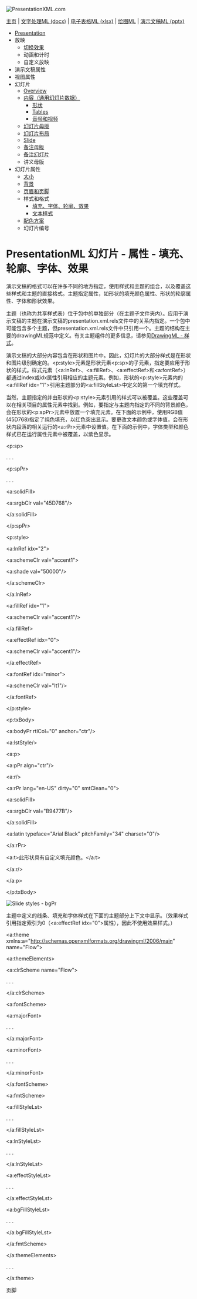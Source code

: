 ![PresentationXML.com](pptxImages\PresentationMLBanner.png)

[主页](index.md) | [文字处理ML (docx)](anatomyofOOXML.md) | [电子表格ML (xlsx)](anatomyofOOXML-xlsx.md) | [绘图ML](drwOverview.md) | [演示文稿ML (pptx)](anatomyofOOXML-pptx.md)

- [Presentation](prPresentation.md)
- 放映
  - [切换效果](prSlide-transitions.md)
  - 动画和计时
  - 自定义放映
- 演示文稿属性
- 视图属性
- 幻灯片
  - [Overview](prSlide.md)
  - [内容（通用幻灯片数据）](prCommonSlideData.md)
    - [形状](prSlide-shapeTree.md)
    - [Tables](drwTable.md)
    - [音频和视频](prSlide-multiMedia.md)
  - [幻灯片母版](prSlideMaster.md)
  - [幻灯片布局](prSlideLayout.md)
  - [Slide](prPresentationSlide.md)
  - [备注母版](prNotesMaster.md)
  - [备注幻灯片](prNotesSlide.md)
  - 讲义母版
- 幻灯片属性
  - [大小](prSlide-size.md)
  - [背景](prSlide-background.md)
  - [页眉和页脚](prSlide-footer.md)
  - 样式和格式
    - [填充、字体、轮廓、效果](prSlide-styles-themes.md)
    - [文本样式](prSlide-styles-textStyles.md)
  - [配色方案](prSlide-color.md)
  - 幻灯片编号

# PresentationML 幻灯片 - 属性 - 填充、轮廓、字体、效果

演示文稿的格式可以在许多不同的地方指定，使用样式和主题的组合，以及覆盖这些样式和主题的直接格式。主题指定属性，如形状的填充颜色属性、形状的轮廓属性、字体和形状效果。

主题（也称为共享样式表）位于包中的单独部分（在主题子文件夹内）。应用于演示文稿的主题在演示文稿的presentation.xml.rels文件中的关系内指定。一个包中可能包含多个主题，但presentation.xml.rels文件中只引用一个。主题的结构在主要的drawingML规范中定义。有关主题组件的更多信息，请参见[DrawingML - 样式](drwSp-styles.md)。

演示文稿的大部分内容包含在形状和图片中。因此，幻灯片的大部分样式是在形状和图片级别确定的。<p:style>元素是形状元素<p:sp>的子元素，指定要应用于形状的样式。样式元素（<a:lnRef>、<a:fillRef>、<a:effectRef>和<a:fontRef>）都通过index或idx属性引用相应的主题元素。例如，形状的<p:style>元素内的<a:fillRef idx="1">引用主题部分的<a:fillStyleLst>中定义的第一个填充样式。

当然，主题指定的并由形状的<p:style>元素引用的样式可以被覆盖。这些覆盖可以在相关项目的属性元素中找到。例如，要指定与主题内指定的不同的背景颜色，会在形状的<p:spPr>元素中放置一个填充元素。在下面的示例中，使用RGB值(45D768)指定了纯色填充，以红色突出显示。要更改文本颜色或字体值，会在形状内段落的相关运行的<a:rPr>元素中设置值。在下面的示例中，字体类型和颜色样式已在运行属性元素中被覆盖，以紫色显示。

<p:sp>

. . .

<p:spPr>

. . .

<a:solidFill>

<a:srgbClr val="45D768"/>

</a:solidFill>

</p:spPr>

<p:style>

<a:lnRef idx="2">

<a:schemeClr val="accent1">

<a:shade val="50000"/>

</a:schemeClr>

</a:lnRef>

<a:fillRef idx="1">

<a:schemeClr val="accent1"/>

</a:fillRef>

<a:effectRef idx="0">

<a:schemeClr val="accent1"/>

</a:effectRef>

<a:fontRef idx="minor">

<a:schemeClr val="lt1"/>

</a:fontRef>

</p:style>

<p:txBody>

<a:bodyPr rtlCol="0" anchor="ctr"/>

<a:lstStyle/>

<a:p>

<a:pPr algn="ctr"/>

<a:r/>

<a:rPr lang="en-US" dirty="0" smtClean="0">

<a:solidFill>

<a:srgbClr val="B9477B"/>

</a:solidFill>

<a:latin typeface="Arial Black" pitchFamily="34" charset="0"/>

</a:rPr>

<a:t>此形状具有自定义填充颜色。</a:t>

</a:r/>

</a:p>

</p:txBody>

![Slide styles - bgPr](pptxImages\ppSlide-styles1.gif)

主题中定义的线条、填充和字体样式在下面的主题部分上下文中显示。（效果样式引用指定索引为0（<a:effectRef idx="0">属性），因此不使用效果样式。）

<a:theme xmlns:a="http://schemas.openxmlformats.org/drawingml/2006/main" name="Flow">

<a:themeElements>

<a:clrScheme name="Flow">

. . .

</a:clrScheme>

<a:fontScheme>

<a:majorFont>

. . .

</a:majorFont>

<a:minorFont>

. . .

</a:minorFont>

</a:fontScheme>

<a:fmtScheme>

<a:fillStyleLst>

. . .

</a:fillStyleLst>

<a:lnStyleLst>

. . .

</a:lnStyleLst>

<a:effectStyleLst>

. . .

</a:effectStyleLst>

<a:bgFillStyleLst>

. . .

</a:bgFillStyleLst>

</a:fmtScheme>

</a:themeElements>

. . .

</a:theme>

页脚
